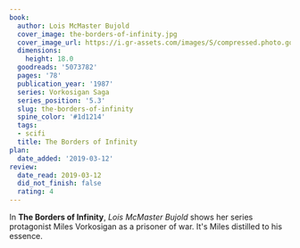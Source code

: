 ```yaml
---
book:
  author: Lois McMaster Bujold
  cover_image: the-borders-of-infinity.jpg
  cover_image_url: https://i.gr-assets.com/images/S/compressed.photo.goodreads.com/books/1327917017l/5073782._SX98_.jpg
  dimensions:
    height: 18.0
  goodreads: '5073782'
  pages: '78'
  publication_year: '1987'
  series: Vorkosigan Saga
  series_position: '5.3'
  slug: the-borders-of-infinity
  spine_color: '#1d1214'
  tags:
  - scifi
  title: The Borders of Infinity
plan:
  date_added: '2019-03-12'
review:
  date_read: 2019-03-12
  did_not_finish: false
  rating: 4
---
```


In **The Borders of Infinity**, *Lois McMaster Bujold* shows her series protagonist Miles Vorkosigan as a prisoner of war. It's Miles distilled to his essence.

